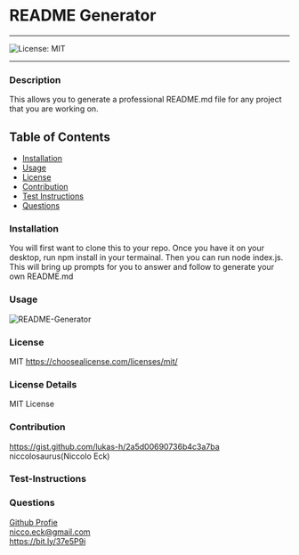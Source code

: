 
  # README Generator

  ----
  ![License: MIT](https://img.shields.io/badge/License-MIT-yellow.svg)

  ----

### Description
This allows you to generate a professional README.md file for any project that you are working on.

## Table of Contents
- [Installation](#installation)
- [Usage](#usage)
- [License](#license)
- [Contribution](#contribution)
- [Test Instructions](#test-instructions)
- [Questions](#questions)



### Installation
You will first want to clone this to your repo. Once you have it on your desktop, run npm install in your termainal. Then you can run node index.js.  This will bring up prompts for you to answer and follow to generate your own README.md

### Usage
![README-Generator](./assets/README-Generator.gif)

### License
MIT
https://choosealicense.com/licenses/mit/

### License Details

MIT License

### Contribution
https://gist.github.com/lukas-h/2a5d00690736b4c3a7ba <br>
niccolosaurus(Niccolo Eck)</br>

### Test-Instructions


### Questions
[Github Profie](https://github.com/Niccolosaurus)</br>
nicco.eck@gmail.com</br>
https://bit.ly/37e5P9i</br>

